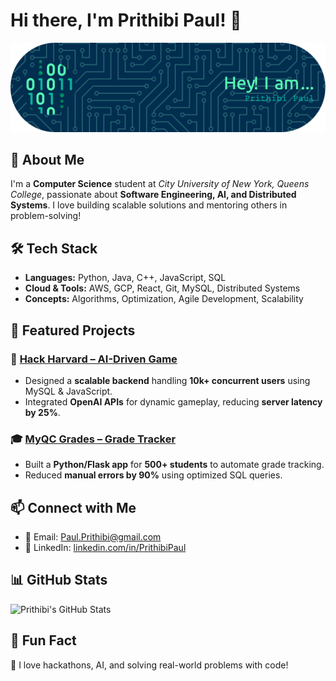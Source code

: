 # Hi there, I'm Prithibi Paul! 👋

![Profile Banner](https://github.com/ImPrithibi/ImPrithibi/blob/main/github-header-image.png)

## 🚀 About Me
I'm a **Computer Science** student at *City University of New York, Queens College*, passionate about **Software Engineering, AI, and Distributed Systems**. I love building scalable solutions and mentoring others in problem-solving!

## 🛠️ Tech Stack
- **Languages:** Python, Java, C++, JavaScript, SQL  
- **Cloud & Tools:** AWS, GCP, React, Git, MySQL, Distributed Systems  
- **Concepts:** Algorithms, Optimization, Agile Development, Scalability  

## 📌 Featured Projects
### 🚀 [Hack Harvard – AI-Driven Game](https://github.com/imPrithibi/hackharvard-game)
- Designed a **scalable backend** handling **10k+ concurrent users** using MySQL & JavaScript.
- Integrated **OpenAI APIs** for dynamic gameplay, reducing **server latency by 25%**.

### 🎓 [MyQC Grades – Grade Tracker](https://github.com/imPrithibi/myqc-grades)
- Built a **Python/Flask app** for **500+ students** to automate grade tracking.
- Reduced **manual errors by 90%** using optimized SQL queries.

## 📫 Connect with Me
- 📧 Email: [Paul.Prithibi@gmail.com](mailto:Paul.Prithibi@gmail.com)  
- 💼 LinkedIn: [linkedin.com/in/PrithibiPaul](https://linkedin.com/in/PrithibiPaul)  

## 📊 GitHub Stats
![Prithibi's GitHub Stats](https://github-readme-stats.vercel.app/api?username=imPrithibi&show_icons=true&theme=radical)

## 🎯 Fun Fact
🚀 I love hackathons, AI, and solving real-world problems with code!


<!---
ImPrithibi/ImPrithibi is a ✨ special ✨ repository because its `README.md` (this file) appears on your GitHub profile.
You can click the Preview link to take a look at your changes.
--->
